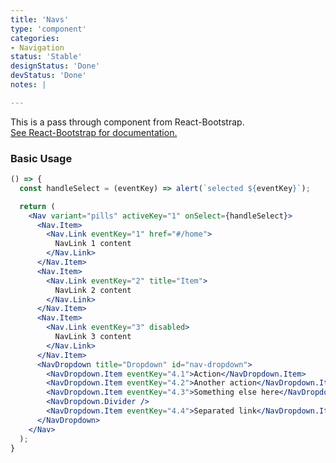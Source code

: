 ```yaml
---
title: 'Navs'
type: 'component'
categories:
- Navigation
status: 'Stable'
designStatus: 'Done'
devStatus: 'Done'
notes: |

---
```


<p className="lead">
  This is a pass through component from React-Bootstrap.<br/>
  <a href="https://react-bootstrap.github.io/components/navs/" target="_blank" rel="noopener noreferrer">
    See React-Bootstrap for documentation.
  </a>
</p>

### Basic Usage

```jsx live
() => {
  const handleSelect = (eventKey) => alert(`selected ${eventKey}`);

  return (
    <Nav variant="pills" activeKey="1" onSelect={handleSelect}>
      <Nav.Item>
        <Nav.Link eventKey="1" href="#/home">
          NavLink 1 content
        </Nav.Link>
      </Nav.Item>
      <Nav.Item>
        <Nav.Link eventKey="2" title="Item">
          NavLink 2 content
        </Nav.Link>
      </Nav.Item>
      <Nav.Item>
        <Nav.Link eventKey="3" disabled>
          NavLink 3 content
        </Nav.Link>
      </Nav.Item>
      <NavDropdown title="Dropdown" id="nav-dropdown">
        <NavDropdown.Item eventKey="4.1">Action</NavDropdown.Item>
        <NavDropdown.Item eventKey="4.2">Another action</NavDropdown.Item>
        <NavDropdown.Item eventKey="4.3">Something else here</NavDropdown.Item>
        <NavDropdown.Divider />
        <NavDropdown.Item eventKey="4.4">Separated link</NavDropdown.Item>
      </NavDropdown>
    </Nav>
  );
}
```

